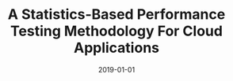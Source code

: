 ---
title: "A Statistics-Based Performance Testing Methodology For Cloud Applications"
date: 2019-01-01
venue: "Proceedings of the ACM Joint Meeting on European Software Engineering Conference and Symposium on the Foundations of Software Engineering, ESEC/SIGSOFT FSE 2019, Tallinn, Estonia, August 26-30, 2019"
paperurl: https://doi.org/10.1145/3338906.3338912
authors: "Sen He, Glenna Manns, John Saunders, Wei Wang, Lori L Pollock and Mary Lou Soffa"
awards: ""
---